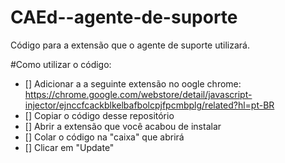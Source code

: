# CAEd--agente-de-suporte
Código para a extensão que o agente de suporte utilizará. 

#Como utilizar o código:

- [] Adicionar a a seguinte extensão no oogle chrome:
https://chrome.google.com/webstore/detail/javascript-injector/ejnccfcackblkelbafbolcpjfpcmbplg/related?hl=pt-BR
- [] Copiar o código desse repositório
- [] Abrir a extensão que você acabou de instalar
- [] Colar o código na "caixa" que abrirá
- [] Clicar em "Update"
